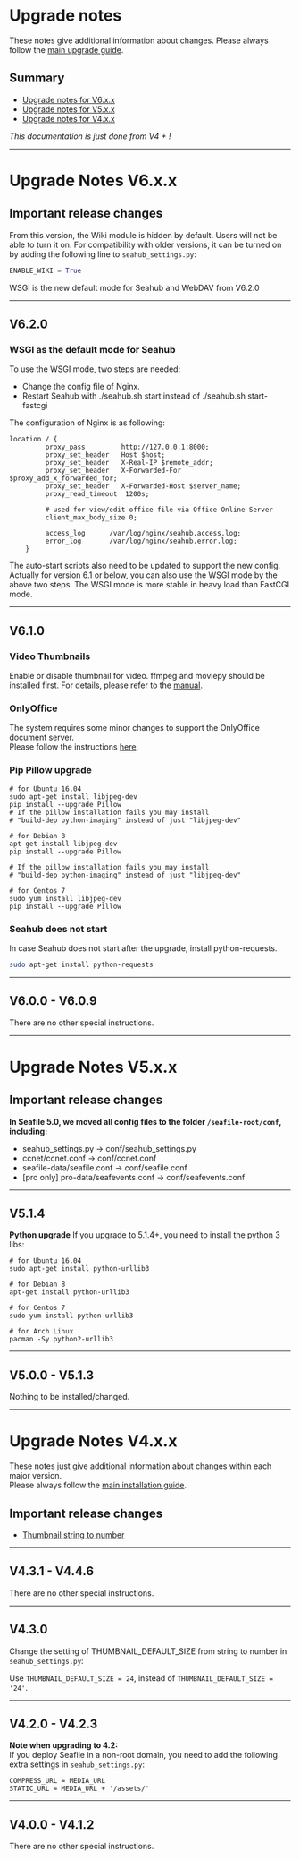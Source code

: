 # Upgrade notes

These notes give additional information about changes.
Please always follow the [main upgrade guide](./updates.md).

## Summary

* [Upgrade notes for V6.x.x](#upgrade-notes-v6.x.x)
* [Upgrade notes for V5.x.x](#upgrade-notes-v5.x.x)
* [Upgrade notes for V4.x.x](#upgrade-notes-v4.x.x)

*This documentation is just done from V4 + !*

------

# Upgrade Notes V6.x.x

## Important release changes

From this version, the Wiki module is hidden by default. Users will not be able to turn it on. For compatibility with older versions, it can be turned on by adding the following line to `seahub_settings.py`:
```python
ENABLE_WIKI = True
```
WSGI is the new default mode for Seahub and WebDAV from V6.2.0

---
## V6.2.0

### WSGI as the default mode for Seahub

To use the WSGI mode, two steps are needed:

* Change the config file of Nginx.
* Restart Seahub with ./seahub.sh start instead of ./seahub.sh start-fastcgi

The configuration of Nginx is as following:
```plain
location / {
         proxy_pass         http://127.0.0.1:8000;
         proxy_set_header   Host $host;
         proxy_set_header   X-Real-IP $remote_addr;
         proxy_set_header   X-Forwarded-For $proxy_add_x_forwarded_for;
         proxy_set_header   X-Forwarded-Host $server_name;
         proxy_read_timeout  1200s;

         # used for view/edit office file via Office Online Server
         client_max_body_size 0;

         access_log      /var/log/nginx/seahub.access.log;
         error_log       /var/log/nginx/seahub.error.log;
    }
```

The auto-start scripts also need to be updated to support the new config.
Actually for version 6.1 or below, you can also use the WSGI mode by the above two steps. The WSGI mode is more stable in heavy load than FastCGI mode.


---

## V6.1.0

### Video Thumbnails

Enable or disable thumbnail for video. ffmpeg and moviepy should be installed first. 
For details, please refer to the [manual](./video_thumbnails.md).

### OnlyOffice
The system requires some minor changes to support the OnlyOffice document server.  
Please follow the instructions [here](./only_office.md).

### Pip Pillow upgrade

```
# for Ubuntu 16.04
sudo apt-get install libjpeg-dev
pip install --upgrade Pillow
# If the pillow installation fails you may install
# "build-dep python-imaging" instead of just "libjpeg-dev"

# for Debian 8
apt-get install libjpeg-dev
pip install --upgrade Pillow

# If the pillow installation fails you may install
# "build-dep python-imaging" instead of just "libjpeg-dev"

# for Centos 7
sudo yum install libjpeg-dev
pip install --upgrade Pillow
```

### Seahub does not start

In case Seahub does not start after the upgrade, install python-requests.

```bash
sudo apt-get install python-requests
```

---

## V6.0.0 - V6.0.9

There are no other special instructions.

---

# Upgrade Notes V5.x.x

## Important release changes

__In Seafile 5.0, we moved all config files to the folder ```/seafile-root/conf```, including:__

- seahub_settings.py -> conf/seahub_settings.py
- ccnet/ccnet.conf -> conf/ccnet.conf
- seafile-data/seafile.conf -> conf/seafile.conf
- [pro only] pro-data/seafevents.conf -> conf/seafevents.conf

------

## V5.1.4

**Python upgrade**
If you upgrade to 5.1.4+, you need to install the python 3 libs:

```
# for Ubuntu 16.04
sudo apt-get install python-urllib3

# for Debian 8
apt-get install python-urllib3

# for Centos 7
sudo yum install python-urllib3

# for Arch Linux
pacman -Sy python2-urllib3
```

---

## V5.0.0 - V5.1.3

Nothing to be installed/changed.

------

# Upgrade Notes V4.x.x
These notes just give additional information about changes within each major version.  
Please always follow the [main installation guide](deploy/upgrade.md).

## Important release changes

- [Thumbnail string to number](upgrade-V4.x.x.md#v4.3.0)

---

## V4.3.1 - V4.4.6

There are no other special instructions.

---

## V4.3.0

Change the setting of THUMBNAIL_DEFAULT_SIZE from string to number in ```seahub_settings.py```:

Use ```THUMBNAIL_DEFAULT_SIZE = 24```, instead of ```THUMBNAIL_DEFAULT_SIZE = '24'```.

---

## V4.2.0 - V4.2.3

**Note when upgrading to 4.2:**  
If you deploy Seafile in a non-root domain, you need to add the following extra settings in ```seahub_settings.py```:
```
COMPRESS_URL = MEDIA_URL
STATIC_URL = MEDIA_URL + '/assets/'
```

---

## V4.0.0 - V4.1.2

There are no other special instructions.
